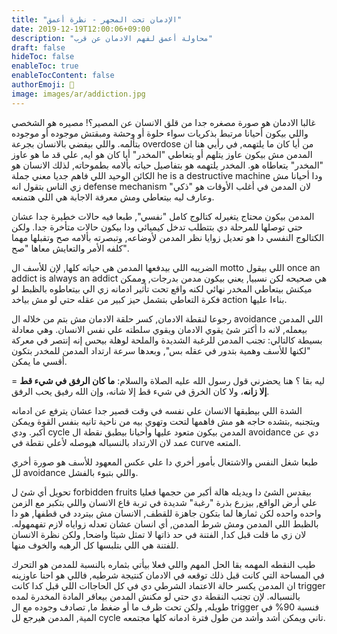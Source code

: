```yaml
---
title: "الإدمان تحت المجهر - نظرة أعمق"
date: 2019-12-19T12:00:06+09:00
description: "محاولة أعمق لفهم الادمان عن قرب"
draft: false
hideToc: false
enableToc: true
enableTocContent: false
authorEmoji: 👺
image: images/ar/addiction.jpg
---
```


غالبا الادمان هو صورة مصغره جدا من قلق الانسان عن المصير؟! مصيره هو الشخصي واللي بيكون أحيانا مرتبط بذكريات سواء حلوة أو وحشة ومبقتش موجوده أو موجوده بتألمه.
واللي بيفضي بالانسان بجرعة overdose من أيا كان ما يلتهمه, في رأيي هنا ان المدمن مش بيكون عاوز يتلهم أو يتعاطي "المخدر" أيا كان هو ايه, علي قد ما هو عاوز "المخدر" يتعاطاه هو.
المخدر يلتهمه هو بتفاصيل حياته بألامه بطموحاته, لذلك الانسان هو الكائن الوحيد اللي فاهم جديا معني جملة he is a destructive machine ودا أحيانا مش زي الناس بتقول انه defense mechanism
لان المدمن في أغلب الأوقات هو "ذكي" وعارف ليه بيتعاطي ومش معرفة الاجابة هي اللي هتمنعه.

المدمن بيكون محتاج يتغيرله كتالوج كامل "نفسي", طبعا فيه حالات خطيرة جدا عشان حتي توصلها للمرحلة دي بتتطلب تدخل كيميائي ودا بيكون حالات متأخرة جدا.
ولكن الكتالوج النفسي دا هو تعديل زوايا  نظر المدمن لأوضاعه, وتبصرته بألامه صح وتقبلها مهما كلفه الأمر والتعايش معاها "صح".

الضريبه اللي بيدفعها المدمن هي حياته كلها, لإن للأسف ال motto اللي بيقول once an addict is always an addict هي صحيحه لكن نسبيا, يعني بيكون مدمن بدرجات, وممكن ميكنش بيتعاطي المخدر
نهائي لكنه واقع تحت تأثير ادمانه زي الي بيتعاطوه بالظبط لو فكرة التعاطي بتشمل حيز كبير من عقله حتي لو مش بياخد action بناءا عليها.

رجوعا لنقطة الادمان, كسر حلقة الادمان مش بتم من خلاله ال avoidance اللي المدمن بيعمله, لانه دا أكتر شئ يقوي الادمان ويقوي سلطته علي نفس الانسان.
وهي معادلة بسيطة كالتالي: تجنب المدمن للرغبة الشديدة والملحة لوهلة بيحس إنه إنتصر في معركة "لكنها للأسف وهمية بتدور في عقله بس", وبعدها سرعة ارتداد المدمن للمخدر بتكون أقسي ما يمكن.

= ليه بقا ؟
هنا يحضرني قول رسول الله عليه الصلاة والسلام:
**ما كان الرفق في شيء قط إلا زانه**، ولا كان الخرق في شيء قط إلا شانه، وإن الله رفيق يحب الرفق.

الشدة اللي بيطبقها الانسان علي نفسه في وقت قصير جدا عشان يترفع عن ادمانه ويتجنبه ,بتشده حاجه هو مش فاهمها لتحت وتهوي بيه من ناحية تانيه بنفس القوة ويمكن أكبر.
ودي cycle المدمن بيكون متعود عليها وأحيانا بيطبق نقطة ال avoidance دي عن عمد لان الارتداد بالنسباله هيوصله لأعلي نقطة في curve المتعه.

طبعا شغل النفس والاشتغال بأمور أخري دا علي عكس المعهود للأسف هو صورة أخري لل avoidance واللي بتبوء بالفشل.

تحويل أي شئ ل forbidden fruits بيقدس الشئ دا ويديله هالة أكبر من حجمها فعليا علي أرض الواقع, بيزرع بذرة "رغبة" شديدة في تربة قاع الانسان واللي بتكبر مع الزمن واحده واحده
لكن ثمارها لما بتكون جاهزة للقطف, الانسان مش بيتردد في قطفها, هو دا بالظبط اللي المدمن ومش شرط المدمن, أي انسان عشان تعدله زواياه لازم تفهمهوله.
لان زي ما قلت قبل كدا, الفتنة في حد ذاتها لا تمثل شيئا واضحا, ولكن نظرة الانسان للفتنة هي اللي بتلبسها كل الرهبه والخوف منها.

طيب النقطه المهمه بقا
الحل المهم واللي فعلا بيأتي بثماره بالنسبة للمدمن هو التحرك في المساحة التي كانت قبل ذلك توقعه في الادمان كنتيجة شرطيه, فاللي هو احنا عاوزينه ان المدمن يكسر حالة الاعتماد الشرطي دي في كل الحاجاات اللي قبل كدا كانت trigger بالنسباله.
لإن تجنب النقطة دي حتي لو مكنش المدمن بيعاقر المادة المخدرة لمده طويله, ولكن تحت ظرف ما أو ضغط ما, تصادف وجوده مع ال trigger فنسبة 90% في المية, المدمن هيرجع لل cycle تاني ويمكن أشد وأشد من طول فترة ادمانه كلها مجتمعه.

